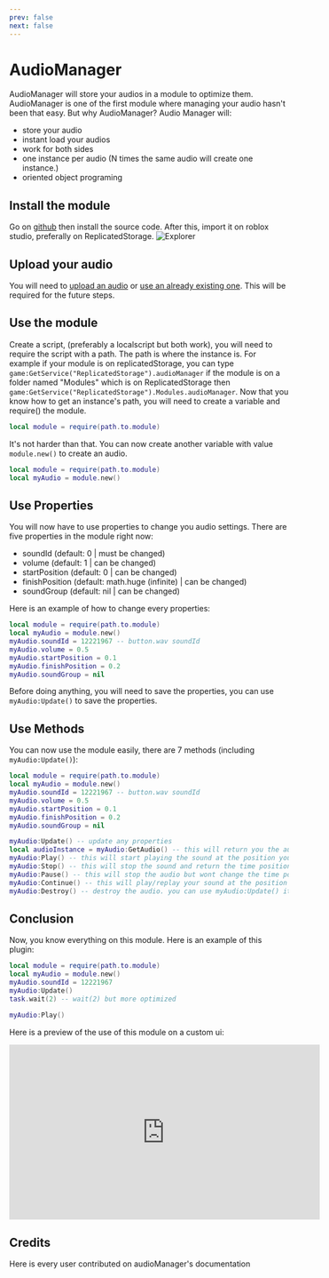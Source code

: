 ```yaml
---
prev: false
next: false
---
```


# AudioManager

<Badge type="info" text="Module"/> <Badge type="info" text="Oriented Object Programing"/>

AudioManager will store your audios in a module to optimize them. AudioManager is one of the first module where managing your audio hasn't been that easy. But why AudioManager? Audio Manager will:

- store your audio
- instant load your audios
- work for both sides
- one instance per audio (N times the same audio will create one instance.)
- oriented object programing

## Install the module

Go on [github](https://github.com/AmberDevelopmentTeam/AudioManager) then install the source code. After this, import it on roblox studio, preferally on ReplicatedStorage.
![Explorer](https://cdn.discordapp.com/attachments/1165770364903768147/1165770372231204994/image.png?ex=65480f43&is=65359a43&hm=7f9b8acf1883ba4a1c4a38b7edea6f9dc896c0548b721978b76eb9cc069bdb08&)

## Upload your audio

You will need to [upload an audio](https://create.roblox.com/dashboard/creations?activeTab=Audio) or [use an already existing one](https://create.roblox.com/marketplace/audio). This will be required for the future steps.

## Use the module

Create a script, (preferably a localscript but both work), you will need to require the script with a path. The path is where the instance is. For example if your module is on replicatedStorage, you can type `game:GetService("ReplicatedStorage").audioManager` if the module is on a folder named "Modules" which is on ReplicatedStorage then `game:GetService("ReplicatedStorage").Modules.audioManager`. Now that you know how to get an instance's path, you will need to create a variable and require() the module.

```lua
local module = require(path.to.module)
```

It's not harder than that. You can now create another variable with value `module.new()` to create an audio.

```lua
local module = require(path.to.module)
local myAudio = module.new()
```

## Use Properties

You will now have to use properties to change you audio settings. There are five properties in the module right now:

- soundId (default: 0 | must be changed)
- volume (default: 1 | can be changed)
- startPosition (default: 0 | can be changed)
- finishPosition (default: math.huge (infinite) | can be changed)
- soundGroup (default: nil | can be changed)

Here is an example of how to change every properties:

```lua
local module = require(path.to.module)
local myAudio = module.new()
myAudio.soundId = 12221967 -- button.wav soundId
myAudio.volume = 0.5
myAudio.startPosition = 0.1
myAudio.finishPosition = 0.2
myAudio.soundGroup = nil
```

Before doing anything, you will need to save the properties, you can use `myAudio:Update()` to save the properties.

## Use Methods

You can now use the module easily, there are 7 methods (including `myAudio:Update()`):

```lua
local module = require(path.to.module)
local myAudio = module.new()
myAudio.soundId = 12221967 -- button.wav soundId
myAudio.volume = 0.5
myAudio.startPosition = 0.1
myAudio.finishPosition = 0.2
myAudio.soundGroup = nil

myAudio:Update() -- update any properties
local audioInstance = myAudio:GetAudio() -- this will return you the audio instane.
myAudio:Play() -- this will start playing the sound at the position you chose in your properties
myAudio:Stop() -- this will stop the sound and return the time position to 0.
myAudio:Pause() -- this will stop the audio but wont change the time position.
myAudio:Continue() -- this will play/replay your sound at the position it's stopped (or 0)
myAudio:Destroy() -- destroy the audio. you can use myAudio:Update() it to recreate the audio.
```

## Conclusion

Now, you know everything on this module. Here is an example of this plugin:

```lua
local module = require(path.to.module)
local myAudio = module.new()
myAudio.soundId = 12221967
myAudio:Update()
task.wait(2) -- wait(2) but more optimized

myAudio:Play()
```

Here is a preview of the use of this module on a custom ui:

<iframe width="560" height="315" src="https://www.youtube.com/embed/dJSJBpx9DMk?si=p_SKxl-M6APVLuqM" title="YouTube video player" frameborder="0" allow="accelerometer; autoplay; clipboard-write; encrypted-media; gyroscope; picture-in-picture; web-share" allowfullscreen></iframe>

## Credits

<script setup>
import { VPTeamMembers } from 'vitepress/theme'

const members = [
  {
    avatar: 'https://cdn.discordapp.com/attachments/1165770364903768147/1165788147062415520/Pcoi94ProfilPhoto.png?ex=65481fd1&is=6535aad1&hm=f2a372c6b9426f5ccb6ca47395fd1d28941a8707d229152d3196663c517fe788&',
    name: 'Pcoi94',
    title: 'Owner',
    links: [
      { icon: 'github', link: 'https://github.com/Pcoi94' },
      { icon: 'discord', link: 'https://pcoiscript.xyz/discord/' }
    ]
  },

    {
    avatar: 'https://cdn.discordapp.com/attachments/1098339231451074670/1166142324695380079/5fda323289ad8d521aa5c6a6e3ea938b.jpg?ex=654969ac&is=6536f4ac&hm=3814ab4c5b7585d68ab15eb9070dcabad19ca740e1386e84d07bc90e762a06e0&',
    name: 'Natzu',
    title: 'Tester',
    links: [
      { icon: 'youtube', link: 'https://www.youtube.com/@NatzuOff/videos' },
      { icon: 'discord', link: 'https://discord.com/users/614752212752793610' }
    ]
  },
]
</script>

Here is every user contributed on audioManager's documentation
<VPTeamMembers size="small" :members="members" />
